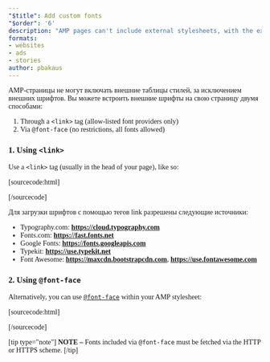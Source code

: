 ```yaml
---
"$title": Add custom fonts
"$order": '6'
description: "AMP pages can't include external stylesheets, with the exception of custom fonts. You can embed custom fonts into your page in two ways ..."
formats:
- websites
- ads
- stories
author: pbakaus
---
```


AMP-страницы не могут включать внешние таблицы стилей, за исключением внешних шрифтов. Вы можете встроить внешние шрифты на свою страницу двумя способами:

1. Through a `<link>` tag (allow-listed font providers only)
2. Via `@font-face` (no restrictions, all fonts allowed)

### 1. Using `<link>`

Use a `<link>` tag (usually in the head of your page), like so:

[sourcecode:html]
<link rel="stylesheet" href="https://fonts.googleapis.com/css?family=Tangerine">
[/sourcecode]

Для загрузки шрифтов с помощью тегов link разрешены следующие источники:

- Typography.com: **https://cloud.typography.com**
- Fonts.com: **https://fast.fonts.net**
- Google Fonts: **https://fonts.googleapis.com**
- Typekit: **https://use.typekit.net**
- Font Awesome: **https://maxcdn.bootstrapcdn.com**, **https://use.fontawesome.com**

### 2. Using `@font-face`

Alternatively, you can use [`@font-face`](https://developer.mozilla.org/en-US/docs/Web/CSS/@font-face) within your AMP stylesheet:

[sourcecode:html]
<style amp-custom>
  @font-face {
    font-family: "Bitstream Vera Serif Bold";
    src: url("https://somedomain.org/VeraSeBd.ttf");
  }

  body {
    font-family: "Bitstream Vera Serif Bold", serif;
  }
</style>
[/sourcecode]

[tip type="note"] **NOTE –**  Fonts included via `@font-face` must be fetched via the HTTP or HTTPS scheme. [/tip]
